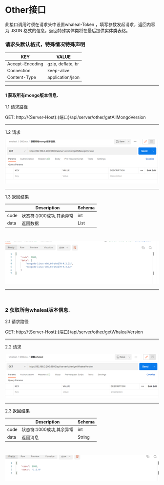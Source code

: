 # Other接口
此接口调用时须在请求头中设置whaleal-Token ，填写参数发起请求，返回内容为 JSON 格式的信息，返回特殊实体类将在最后提供实体类表格。



### 请求头默认格式，特殊情况特殊声明



| KEY                |     VALUE      |     
| -------------------|----------------------|
| Accept-Encoding        |         gzip, deflate, br |     
| Connection          |         keep-alive           |          
| Content-Type          |         application/json |    
---


####  1 获取所有mongo版本信息.


1.1 请求路径

GET: http://{Server-Host}:{端口}/api/server/other/getAllMongoVersion


---

1.2 请求


![img.png](../../../images/whalealPlatformImages/getAllMongoVersion.png)



----

1.3 返回结果


|               |     Description    |           Schema              |  
| --------------|----------------------|---------------------------
| code        |   状态符:1000成功,其余异常 |           int            |    
| data       |         返回数据         |           List              | 


<br>

![img_1.png](../../../images/whalealPlatformImages/getAllMongoVersion_r.png)


---

<br>

###  2 获取所有whaleal版本信息.


2.1 请求路径

GET: http://{Server-Host}:{端口}/api/server/other/getWhalealVersion


---

2.2 请求


![img_2.png](../../../images/whalealPlatformImages/getWhalealVersion.png)



----

2.3 返回结果


|               |     Description    |           Schema              |  
| --------------|----------------------|---------------------------
| code        |   状态符:1000成功,其余异常 |        int               |    
| data       |         返回消息        |           String              | 

<br>

![img_3.png](../../../images/whalealPlatformImages/getWhalealVersion_r.png)
